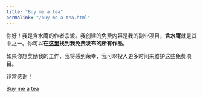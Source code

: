 ```yaml
---
title: "Buy me a tea"
permalink: "/buy-me-a-tea.html"
---
```


你好！我是含水庵的作者宗渡。我创建的免费内容是我的副业项目，**含水庵**就是其中之一。你可以**在[这里](https://hangyao.github.io/ganshui-an)找到我免费发布的所有作品**。

如果你想奖励我的工作，我将感到荣幸，我可以投入更多时间来维护这些免费项目。

非常感谢！

<a class="btn btn-danger" href="https://www.paypal.com/cgi-bin/webscr?cmd=_donations&business=2LLPUSZSA3NGA&currency_code=USD&amount=5&source=url">Buy me a tea</a>
